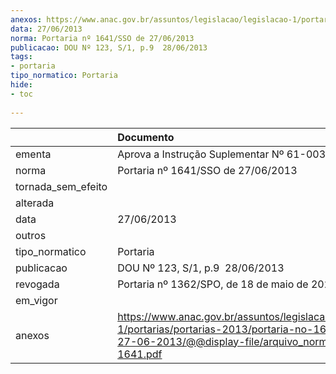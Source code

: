 ```yaml
---
anexos: https://www.anac.gov.br/assuntos/legislacao/legislacao-1/portarias/portarias-2013/portaria-no-1641-sso-de-27-06-2013/@@display-file/arquivo_norma/PA2013-1641.pdf
data: 27/06/2013
norma: Portaria nº 1641/SSO de 27/06/2013
publicacao: DOU Nº 123, S/1, p.9  28/06/2013
tags:
- portaria
tipo_normatico: Portaria
hide: 
- toc 
 
---
```


|                    | Documento                                                                                                                                                         |
|:-------------------|:------------------------------------------------------------------------------------------------------------------------------------------------------------------|
| ementa             | Aprova a Instrução Suplementar Nº 61-003, Revisão A.                                                                                                              |
| norma              | Portaria nº 1641/SSO de 27/06/2013                                                                                                                                |
| tornada_sem_efeito |                                                                                                                                                                   |
| alterada           |                                                                                                                                                                   |
| data               | 27/06/2013                                                                                                                                                        |
| outros             |                                                                                                                                                                   |
| tipo_normatico     | Portaria                                                                                                                                                          |
| publicacao         | DOU Nº 123, S/1, p.9  28/06/2013                                                                                                                                  |
| revogada           | Portaria nº 1362/SPO, de 18 de maio de 2020.                                                                                                                      |
| em_vigor           |                                                                                                                                                                   |
| anexos             | https://www.anac.gov.br/assuntos/legislacao/legislacao-1/portarias/portarias-2013/portaria-no-1641-sso-de-27-06-2013/@@display-file/arquivo_norma/PA2013-1641.pdf |